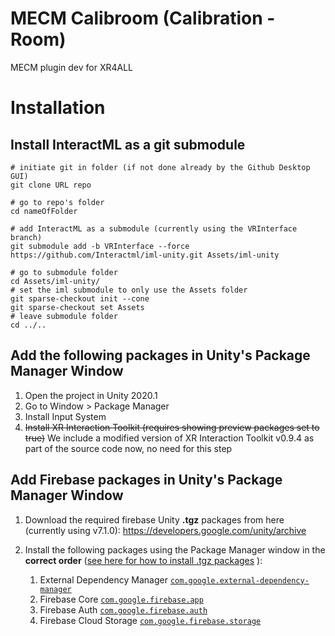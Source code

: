 # MECM Calibroom (Calibration - Room)
MECM plugin dev for XR4ALL

# Installation
## Install InteractML as a git submodule
```
# initiate git in folder (if not done already by the Github Desktop GUI)
git clone URL repo

# go to repo's folder
cd nameOfFolder

# add InteractML as a submodule (currently using the VRInterface branch)
git submodule add -b VRInterface --force https://github.com/Interactml/iml-unity.git Assets/iml-unity

# go to submodule folder
cd Assets/iml-unity/
# set the iml submodule to only use the Assets folder
git sparse-checkout init --cone
git sparse-checkout set Assets
# leave submodule folder
cd ../..
```

## Add the following packages in Unity's Package Manager Window
1. Open the project in Unity 2020.1
2. Go to Window > Package Manager
3. Install Input System
4. ~~Install XR Interaction Toolkit (requires showing preview packages set to true)~~ We include a modified version of XR Interaction Toolkit v0.9.4 as part of the source code now, no need for this step

## Add Firebase packages in Unity's Package Manager Window
1. Download the required firebase Unity **.tgz** packages from here (currently using v7.1.0): https://developers.google.com/unity/archive 
2. Install the following packages using the Package Manager window in the **correct order** ([see here for how to install .tgz packages](https://docs.unity.cn/2020.1/Documentation/Manual/upm-ui-tarball.html) ):

   1. External Dependency Manager [`com.google.external-dependency-manager`](https://dl.google.com/games/registry/unity/com.google.external-dependency-manager/com.google.external-dependency-manager-1.2.164.tgz)   
   2. Firebase Core [`com.google.firebase.app`](https://dl.google.com/games/registry/unity/com.google.firebase.app/com.google.firebase.app-7.1.0.tgz)   
   3. Firebase Auth [`com.google.firebase.auth`](https://dl.google.com/games/registry/unity/com.google.firebase.auth/com.google.firebase.auth-7.1.0.tgz)   
   4. Firebase Cloud Storage [`com.google.firebase.storage`](https://dl.google.com/games/registry/unity/com.google.firebase.storage/com.google.firebase.storage-7.1.0.tgz)   